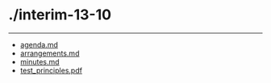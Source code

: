 # ./interim-13-10



---

- [agenda.md](agenda.md)
- [arrangements.md](arrangements.md)
- [minutes.md](minutes.md)
- [test_principles.pdf](test_principles.pdf)